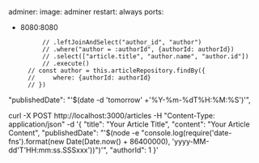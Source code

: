 
adminer:
image: adminer
restart: always
ports:
- 8080:8080

            // .leftJoinAndSelect("author_id", "author")
            // .where("author = :authorId", {authorId: authorId})
            // .select(["article.title", "author.name", "author.id"])
            // .execute()
        // const author = this.articleRepository.findBy({
        //     where: {authorId: authorId}
        // })
"publishedDate": "'$(date -d 'tomorrow' +'%Y-%m-%dT%H:%M:%S')'",


curl -X POST http://localhost:3000/articles -H "Content-Type: application/json" -d '{
"title": "Your Article Title",
"content": "Your Article Content",
"publishedDate": "'$(node -e "console.log(require('date-fns').format(new Date(Date.now() + 86400000), 'yyyy-MM-dd\'T\'HH:mm:ss.SSSxxx'))")'",
"authorId": 1
}'
